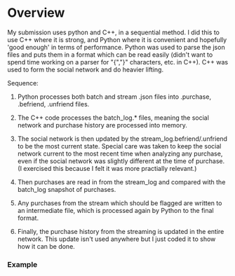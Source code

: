 # Overview

My submission uses python and C++, in a sequential method. I did this to use C++ where it is strong, and Python where it is convenient and hopefully 'good enough' in terms of performance. 
Python was used to parse the json files and puts them in a format which can be read easily (didn't want to spend time working on a parser for "{","}" characters, etc. in C++).  C++ was used to form the social network and do heavier lifting. 


Sequence:
1. Python processes both batch and stream .json files into .purchase, .befriend, .unfriend files.
 
2. The C++ code processes the batch_log.* files, meaning the social network and purchase history are processed into memory. 

3. The social network is then updated by the stream_log.befriend/.unfriend to be the most current state. Special care was taken to keep the social network current to the most recent time when analyzing any purchase, even if the social network was slightly different at the time of purchase. (I exercised this because I felt it was more practially relevant.)

4. Then purchases are read in from the stream_log and compared with the batch_log snapshot of purchases. 

5. Any purchases from the stream which should be flagged are written to an intermediate file, which is processed again by Python to the final format. 

6. Finally, the purchase history from the streaming is updated in the entire network. 
This update isn't used anywhere but I just coded it to show how it can be done. 





### Example

